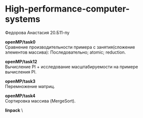 # High-performance-computer-systems
Федорова Анастасия 20.Б11-пу

**openMP/task0** \
Сравнение производительности примера с занятия(сложение элементов массива): Последовательно; atomic; reduction.

**openMP/task12** \
Вычисление PI + исследование масштабируемости на примере вычисления PI.

**openMP/task3** \
Перемножение матриц.

**openMP/task4** \
Сортировка массива (MergeSort).

**linpack** \
